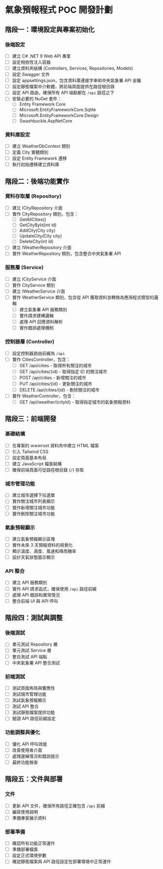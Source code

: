 # 氣象預報程式 POC 開發計劃

## 階段一：環境設定與專案初始化

### 後端設定
- [ ] 建立 C# .NET 9 Web API 專案
- [ ] 設定相依性注入容器
- [ ] 建立資料夾結構 (Controllers, Services, Repositories, Models)
- [ ] 設定 Swagger 文件
- [ ] 設定 appsettings.json，包含資料庫連接字串和中央氣象署 API 金鑰
- [ ] 設定靜態檔案中介軟體，將前端頁面提供在路徑根目錄
- [ ] 設定 API 路由，確保所有 API 端點都在 `/api` 路徑之下
- [ ] 安裝必要的 NuGet 套件：
  - [ ] Entity Framework Core
  - [ ] Microsoft.EntityFrameworkCore.Sqlite
  - [ ] Microsoft.EntityFrameworkCore.Design
  - [ ] Swashbuckle.AspNetCore

### 資料庫設定
- [ ] 建立 WeatherDbContext 類別
- [ ] 定義 City 實體類別
- [ ] 設定 Entity Framework 遷移
- [ ] 執行初始遷移建立資料庫

## 階段二：後端功能實作

### 資料存取層 (Repository)
- [ ] 建立 ICityRepository 介面
- [ ] 實作 CityRepository 類別，包含：
  - [ ] GetAllCities()
  - [ ] GetCityById(int id)
  - [ ] AddCity(City city)
  - [ ] UpdateCity(City city)
  - [ ] DeleteCity(int id)
- [ ] 建立 IWeatherRepository 介面
- [ ] 實作 WeatherRepository 類別，包含整合中央氣象署 API

### 服務層 (Service)
- [ ] 建立 ICityService 介面
- [ ] 實作 CityService 類別
- [ ] 建立 IWeatherService 介面
- [ ] 實作 WeatherService 類別，包含從 API 獲取資料並轉換為應用程式模型的邏輯
  - [ ] 建立氣象署 API 服務類別
  - [ ] 實作請求建構邏輯
  - [ ] 處理 API 回應資料解析
  - [ ] 實作錯誤處理機制

### 控制器層 (Controller)
- [ ] 設定控制器路由前綴為 `/api`
- [ ] 實作 CitiesController，包含：
  - [ ] GET /api/cities - 取得所有關注的城市
  - [ ] GET /api/cities/{id} - 取得指定 ID 的關注城市
  - [ ] POST /api/cities - 新增關注的城市
  - [ ] PUT /api/cities/{id} - 更新關注的城市
  - [ ] DELETE /api/cities/{id} - 刪除關注的城市
- [ ] 實作 WeatherController，包含：
  - [ ] GET /api/weather/{cityId} - 取得指定城市的氣象預報資料

## 階段三：前端開發

### 基礎結構
- [ ] 在專案的 wwwroot 資料夾中建立 HTML 檔案
- [ ] 引入 Tailwind CSS
- [ ] 設定頁面基本布局
- [ ] 建立 JavaScript 檔案結構
- [ ] 確保前端頁面可從路徑根目錄 (`/`) 存取

### 城市管理功能
- [ ] 建立城市選擇下拉選單
- [ ] 實作關注城市列表顯示
- [ ] 實作新增關注城市功能
- [ ] 實作刪除關注城市功能

### 氣象預報顯示
- [ ] 建立氣象預報顯示區塊
- [ ] 實作未來 3 天預報資料的視覺化
- [ ] 顯示溫度、濕度、風速和降雨機率
- [ ] 設計天氣狀態圖示顯示

### API 整合
- [ ] 建立 API 服務類別
- [ ] 實作 API 請求函式，確保使用 `/api` 路徑前綴
- [ ] 處理 API 錯誤和異常情況
- [ ] 整合前端 UI 與 API 呼叫

## 階段四：測試與調整

### 後端測試
- [ ] 單元測試 Repository 層
- [ ] 單元測試 Service 層
- [ ] 整合測試 API 端點
- [ ] 中央氣象署 API 整合測試

### 前端測試
- [ ] 測試頁面佈局與響應性
- [ ] 測試城市管理功能
- [ ] 測試氣象預報顯示
- [ ] 測試 API 整合
- [ ] 測試靜態檔案提供功能
- [ ] 驗證 API 路徑前綴設定

### 功能調整與優化
- [ ] 優化 API 呼叫效能
- [ ] 改善使用者介面
- [ ] 處理邊緣情況和錯誤提示
- [ ] 最終功能檢查

## 階段五：文件與部署

### 文件
- [ ] 更新 API 文件，確保所有路徑正確包含 `/api` 前綴
- [ ] 編寫使用說明
- [ ] 準備專案展示資料

### 部署準備
- [ ] 確認所有功能正常運作
- [ ] 準備部署檔案
- [ ] 設定正式環境參數
- [ ] 確認靜態檔案與 API 路徑設定在部署環境中正常運作
